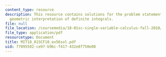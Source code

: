 ```yaml
---
content_type: resource
description: This resource contains solutions for the problem statements related to
  geometric interpretation of definite integrals.
file: null
file_location: /coursemedia/18-01sc-single-variable-calculus-fall-2010/77095502ce97b96cf417432e8f750e08_MIT18_01SCF10_ex56sol.pdf
file_type: application/pdf
resourcetype: Document
title: MIT18_01SCF10_ex56sol.pdf
uid: 77095502-ce97-b96c-f417-432e8f750e08
---
```

